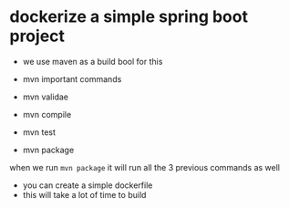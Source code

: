 # dockerize a simple spring boot project

- we use maven as a build bool for this
- mvn important commands

- mvn validae
- mvn compile
- mvn test
- mvn package

when we run `mvn package` it will run all the 3 previous commands as well

- you can create a simple dockerfile 
- this will take a lot of time to build 



